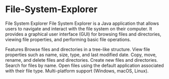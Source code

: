 # File-System-Explorer

File System Explorer
File System Explorer is a Java application that allows users to navigate and interact with the file system on their computer. It provides a graphical user interface (GUI) for browsing files and directories, viewing file properties, and performing basic file operations.

Features
Browse files and directories in a tree-like structure.
View file properties such as name, size, type, and last modified date.
Copy, move, rename, and delete files and directories.
Create new files and directories.
Search for files by name.
Open files using the default application associated with their file type.
Multi-platform support (Windows, macOS, Linux).
